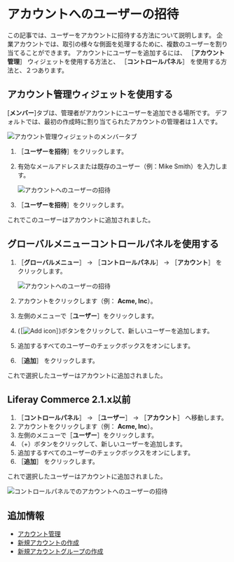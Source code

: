 # アカウントへのユーザーの招待

この記事では、ユーザーをアカウントに招待する方法について説明します。 企業アカウントでは、取引の様々な側面を処理するために、複数のユーザーを割り当てることができます。 アカウントにユーザーを追加するには、 ［**アカウント管理**］ ウィジェットを使用する方法と、 ［**コントロールパネル**］ を使用する方法と、２つあります。

<a name="using-the-account-management-widget" />

## アカウント管理ウィジェットを使用する

[**メンバー**]タブは、管理者がアカウントにユーザーを追加できる場所です。 デフォルトでは、最初の作成時に割り当てられたアカウントの管理者は１人です。

   ![アカウント管理ウィジェットのメンバータブ](./inviting-users-to-an-account/images/01.png)

1. ［**ユーザーを招待**］をクリックします。
1. 有効なメールアドレスまたは既存のユーザー（例：Mike Smith）を入力します。

   ![アカウントへのユーザーの招待](./inviting-users-to-an-account/images/02.png)

1. ［**ユーザーを招待**］をクリックします。

これでこのユーザーはアカウントに追加されました。

<a name="using-the-global-menu-control-panel" />

## グローバルメニューコントロールパネルを使用する

1. ［**グローバルメニュー**］ &rarr; ［**コントロールパネル**］ &rarr; ［**アカウント**］ をクリックします。

    ![アカウントへのユーザーの招待](./inviting-users-to-an-account/images/04.png)

1. アカウントをクリックします（例： **Acme, Inc**）。
1. 左側のメニューで［**ユーザー**］をクリックします。
1. (［![Add icon](../../images/icon-add.png)］)ボタンをクリックして、新しいユーザーを追加します。
1. 追加するすべてのユーザーのチェックボックスをオンにします。
1. ［**追加**］ をクリックします。

これで選択したユーザーはアカウントに追加されました。

<a name="liferay-commerce-21x-and-below" />

## Liferay Commerce 2.1.x以前

1. ［**コントロールパネル**］ → ［**ユーザー**］ → ［**アカウント**］ へ移動します。
1. アカウントをクリックします（例： **Acme, Inc**）。
1. 左側のメニューで［**ユーザー**］をクリックします。
1. （+）ボタンをクリックして、新しいユーザーを追加します。
1. 追加するすべてのユーザーのチェックボックスをオンにします。
1. ［**追加**］ をクリックします。

これで選択したユーザーはアカウントに追加されました。

![コントロールパネルでのアカウントへのユーザーの招待](./inviting-users-to-an-account/images/03.png)

<a name="additional-information" />

## 追加情報

* [アカウント管理](../account-management.md)
* [新規アカウントの作成](./creating-a-new-account.md)
* [新規アカウントグループの作成](./creating-a-new-account-group.md)
